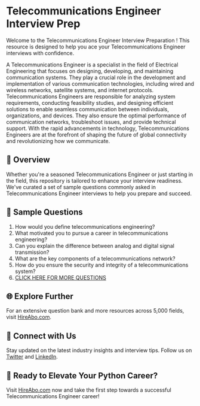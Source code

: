 # Telecommunications Engineer Interview Prep

Welcome to the Telecommunications Engineer Interview Preparation ! This resource is designed to help you ace your Telecommunications Engineer interviews with confidence.

A Telecommunications Engineer is a specialist in the field of Electrical Engineering that focuses on designing, developing, and maintaining communication systems. They play a crucial role in the development and implementation of various communication technologies, including wired and wireless networks, satellite systems, and internet protocols. Telecommunications Engineers are responsible for analyzing system requirements, conducting feasibility studies, and designing efficient solutions to enable seamless communication between individuals, organizations, and devices. They also ensure the optimal performance of communication networks, troubleshoot issues, and provide technical support. With the rapid advancements in technology, Telecommunications Engineers are at the forefront of shaping the future of global connectivity and revolutionizing how we communicate.

## 🚀 Overview

Whether you're a seasoned Telecommunications Engineer or just starting in the field, this repository is tailored to enhance your interview readiness. We've curated a set of sample questions commonly asked in Telecommunications Engineer interviews to help you prepare and succeed.

## 📝 Sample Questions

1. How would you define telecommunications engineering?
2. What motivated you to pursue a career in telecommunications engineering?
3. Can you explain the difference between analog and digital signal transmission?
4. What are the key components of a telecommunications network?
5. How do you ensure the security and integrity of a telecommunications system?
6. [CLICK HERE FOR MORE QUESTIONS](https://hireabo.com/job/3_2_12/Telecommunications%20Engineer)

## 🌐 Explore Further

For an extensive question bank and more resources across 5,000 fields, visit [HireAbo.com](https://www.hireabo.com).

## 📱 Connect with Us

Stay updated on the latest industry insights and interview tips. Follow us on [Twitter](https://twitter.com/hireabo) and [LinkedIn](https://www.linkedin.com/in/hire-abo-3609972a8/).

## 🚀 Ready to Elevate Your Python Career?

Visit [HireAbo.com](https://www.hireabo.com) now and take the first step towards a successful Telecommunications Engineer career!